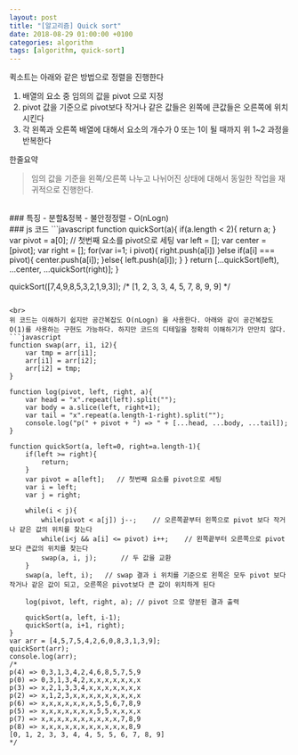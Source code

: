 ```yaml
---
layout: post
title: "[알고리즘] Quick sort"
date: 2018-08-29 01:00:00 +0100
categories: algorithm
tags: [algorithm, quick-sort]
---
```

퀵소트는 아래와 같은 방법으로 정렬을 진행한다
1. 배열의 요소 중 임의의 값을 pivot 으로 지정
1. pivot 값을 기준으로 pivot보다 작거나 같은 값들은 왼쪽에 큰값들은 오른쪽에 위치시킨다
1. 각 왼쪽과 오른쪽 배열에 대해서 요소의 개수가 0 또는 1이 될 때까지 위 1~2 과정을 반복한다

한줄요약
> 임의 값을 기준을 왼쪽/오른쪽 나누고 나뉘어진 상태에 대해서 동일한 작업을 재귀적으로 진행한다.

<br>
### 특징
- 분할&정복
- 불안정정렬
-  O(nLogn)

<br>
### js 코드
```javascript
function quickSort(a){
    if(a.length < 2){
        return a;
    }
    var pivot = a[0];   // 첫번째 요소를 pivot으로 세팅
    var left = [];
    var center = [pivot];
    var right = [];
    for(var i=1; i<a.length; i++){
        if(a[i] > pivot){
            right.push(a[i])
        }else if(a[i] === pivot){
            center.push(a[i]);
        }else{
            left.push(a[i]);
        }
    }
    return [...quickSort(left), ...center, ...quickSort(right)];
}

quickSort([7,4,9,8,5,3,2,1,9,3]);
/*
[1, 2, 3, 3, 4, 5, 7, 8, 9, 9]
*/
```

<br>
위 코드는 이해하기 쉽지만 공간복잡도 O(nLogn) 을 사용한다. 아래와 같이 공간복잡도 O(1)를 사용하는 구현도 가능하다. 하지만 코드의 디테일을 정확히 이해하기가 만만치 않다.
```javascript
function swap(arr, i1, i2){
    var tmp = arr[i1];
    arr[i1] = arr[i2];
    arr[i2] = tmp;
}

function log(pivot, left, right, a){
    var head = "x".repeat(left).split("");
    var body = a.slice(left, right+1);
    var tail = "x".repeat(a.length-1-right).split("");
    console.log("p(" + pivot + ") => " + [...head, ...body, ...tail]);    
}

function quickSort(a, left=0, right=a.length-1){
    if(left >= right){
        return;
    }
    var pivot = a[left];   // 첫번째 요소를 pivot으로 세팅
    var i = left;
    var j = right;

    while(i < j){
        while(pivot < a[j]) j--;    // 오른쪽끝부터 왼쪽으로 pivot 보다 작거나 같은 값의 위치를 찾는다
        while(i<j && a[i] <= pivot) i++;    // 왼쪽끝부터 오른쪽으로 pivot보다 큰값의 위치를 찾는다
        swap(a, i, j);      // 두 값을 교환
    }
    swap(a, left, i);   // swap 결과 i 위치를 기준으로 왼쪽은 모두 pivot 보다 작거나 같은 값이 되고, 오른쪽은 pivot보다 큰 값이 위치하게 된다

    log(pivot, left, right, a); // pivot 으로 양분된 결과 출력

    quickSort(a, left, i-1);
    quickSort(a, i+1, right);
}
var arr = [4,5,7,5,4,2,6,0,8,3,1,3,9];
quickSort(arr);
console.log(arr);
/*
p(4) => 0,3,1,3,4,2,4,6,8,5,7,5,9
p(0) => 0,3,1,3,4,2,x,x,x,x,x,x,x
p(3) => x,2,1,3,3,4,x,x,x,x,x,x,x
p(2) => x,1,2,3,x,x,x,x,x,x,x,x,x
p(6) => x,x,x,x,x,x,x,5,5,6,7,8,9
p(5) => x,x,x,x,x,x,x,5,5,x,x,x,x
p(7) => x,x,x,x,x,x,x,x,x,x,7,8,9
p(8) => x,x,x,x,x,x,x,x,x,x,x,8,9
[0, 1, 2, 3, 3, 4, 4, 5, 5, 6, 7, 8, 9]
*/
```
